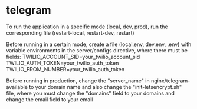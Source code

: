 # telegram

To run the application in a specific mode (local, dev, prod), run the corresponding file (restart-local, restart-dev, restart)

Before running in a certain mode, create a file (local.env, dev.env, .env) with variable environments in the server/configs directive, where there must be fields:
TWILIO_ACCOUNT_SID=your_twilio_account_sid
TWILIO_AUTH_TOKEN=your_twilio_auth_token
TWILIO_FROM_NUMBER=your_twilio_auth_token

Before running in production, change the "server_name" in nginx/telegram-available to your domain name and also change the "init-letsencrypt.sh" file, where you must change the "domains" field to your domains and change the email field to your email